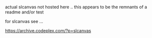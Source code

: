 actual slcanvas not hosted here .. this appears to be the remnants of a readme and/or test

for slcanvas see ...

https://archive.codeplex.com/?p=slcanvas

